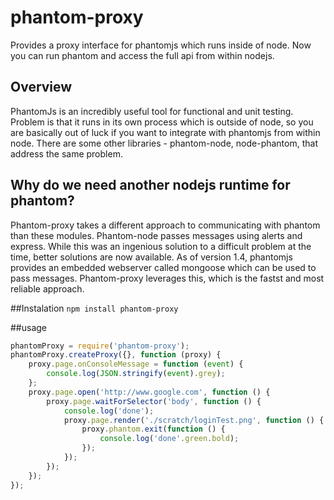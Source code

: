 # phantom-proxy
Provides a proxy interface for phantomjs which runs inside of node.  Now you can run phantom and access the full api from within nodejs.

## Overview
PhantomJs is an incredibly useful tool for functional and unit testing.  Problem is that it runs in its own process which is outside of node, so you are basically out of luck if you want to integrate with phantomjs from within node.  There are some other libraries - phantom-node, node-phantom, that address the same problem.  

## Why do we need another nodejs runtime for phantom?
Phantom-proxy takes a different approach to communicating with phantom than these modules.  Phantom-node passes messages using alerts and express.  While this was an ingenious solution to a difficult problem at the time, better solutions are now available.  As of version 1.4, phantomjs provides an embedded webserver called mongoose which can be used to pass messages.  Phantom-proxy leverages this, which is the fastst and most reliable approach.

##Instalation
`npm install phantom-proxy` 

##usage

```javascript
phantomProxy = require('phantom-proxy');
phantomProxy.createProxy({}, function (proxy) {
    proxy.page.onConsoleMessage = function (event) {
        console.log(JSON.stringify(event).grey);
    };
    proxy.page.open('http://www.google.com', function () {
        proxy.page.waitForSelector('body', function () {
            console.log('done');
            proxy.page.render('./scratch/loginTest.png', function () {
                proxy.phantom.exit(function () {
                    console.log('done'.green.bold);
                });
            });
        });
    });
});
```

